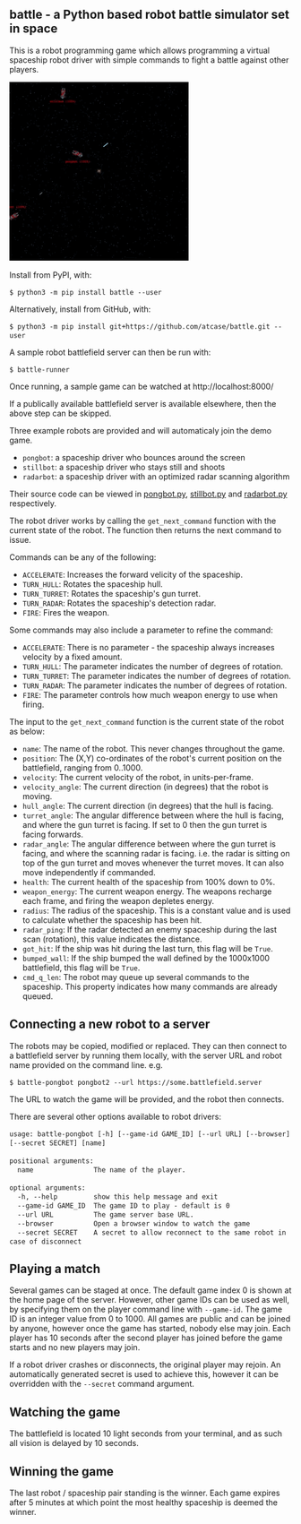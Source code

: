 ## battle - a Python based robot battle simulator set in space

This is a robot programming game which allows programming a virtual spaceship robot driver with simple commands
to fight a battle against other players.

![](battle_demo.gif)

Install from PyPI, with:

    $ python3 -m pip install battle --user

Alternatively, install from GitHub, with:

    $ python3 -m pip install git+https://github.com/atcase/battle.git --user

A sample robot battlefield server can then be run with:

    $ battle-runner

Once running, a sample game can be watched at http://localhost:8000/

If a publically available battlefield server is available elsewhere, then the above step can be skipped.

Three example robots are provided and will automaticaly join the demo game.

- `pongbot`: a spaceship driver who bounces around the screen
- `stillbot`: a spaceship driver who stays still and shoots
- `radarbot`: a spaceship driver with an optimized radar scanning algorithm

Their source code can be viewed in [pongbot.py](https://github.com/atcase/battle/pongbot.py),
[stillbot.py](https://github.com/atcase/battle/stillbot.py) and
[radarbot.py](https://github.com/atcase/battle/radarbot.py) respectively.

The robot driver works by calling the `get_next_command` function with the current state
of the robot. The function then returns the next command to issue.

Commands can be any of the following:

- `ACCELERATE`: Increases the forward velicity of the spaceship.
- `TURN_HULL`: Rotates the spaceship hull.
- `TURN_TURRET`: Rotates the spaceship's gun turret.
- `TURN_RADAR`: Rotates the spaceship's detection radar.
- `FIRE`: Fires the weapon.

Some commands may also include a parameter to refine the command:

- `ACCELERATE`: There is no parameter - the spaceship always increases velocity by a fixed amount.
- `TURN_HULL`: The parameter indicates the number of degrees of rotation.
- `TURN_TURRET`: The parameter indicates the number of degrees of rotation.
- `TURN_RADAR`: The parameter indicates the number of degrees of rotation.
- `FIRE`: The parameter controls how much weapon energy to use when firing.

The input to the `get_next_command` function is the current state of the robot as below:

- `name`: The name of the robot. This never changes throughout the game.
- `position`: The (X,Y) co-ordinates of the robot's current position on the battlefield, ranging from 0..1000.
- `velocity`: The current velocity of the robot, in units-per-frame.
- `velocity_angle`: The current direction (in degrees) that the robot is moving.
- `hull_angle`: The current direction (in degrees) that the hull is facing.
- `turret_angle`: The angular difference between where the hull is facing, and where the gun turret is facing. If set to
  0 then the gun turret is facing forwards.
- `radar_angle`: The angular difference between where the gun turret is facing, and where the scanning radar is facing.
  i.e. the radar is sitting on top of the gun turret and moves whenever the turret moves. It can also move independently
  if commanded.
- `health`: The current health of the spaceship from 100% down to 0%.
- `weapon_energy`: The current weapon energy. The weapons recharge each frame, and firing the weapon depletes energy.
- `radius`: The radius of the spaceship. This is a constant value and is used to calculate whether the spaceship has
  been hit.
- `radar_ping`: If the radar detected an enemy spaceship during the last scan (rotation), this value indicates the
  distance.
- `got_hit`: If the ship was hit during the last turn, this flag will be `True`.
- `bumped_wall`: If the ship bumped the wall defined by the 1000x1000 battlefield, this flag will be `True`.
- `cmd_q_len`: The robot may queue up several commands to the spaceship. This property indicates how many commands are
  already queued.

## Connecting a new robot to a server

The robots may be copied, modified or replaced. They can then connect to a battlefield server by running them locally,
with the server URL and robot name provided on the command line. e.g.

    $ battle-pongbot pongbot2 --url https://some.battlefield.server

The URL to watch the game will be provided, and the robot then connects.

There are several other options available to robot drivers:

```
usage: battle-pongbot [-h] [--game-id GAME_ID] [--url URL] [--browser] [--secret SECRET] [name]

positional arguments:
  name               The name of the player.

optional arguments:
  -h, --help         show this help message and exit
  --game-id GAME_ID  The game ID to play - default is 0
  --url URL          The game server base URL.
  --browser          Open a browser window to watch the game
  --secret SECRET    A secret to allow reconnect to the same robot in case of disconnect
```

## Playing a match

Several games can be staged at once. The default game index 0 is shown at the home page of the server. However, other
game IDs can be used as well, by specifying them on the player command line with `--game-id`. The game ID is an integer
value from 0 to 1000. All games are public and can be joined by anyone, however once the game has started, nobody else
may join. Each player has 10 seconds after the second player has joined before the game starts and no new players may
join.

If a robot driver crashes or disconnects, the original player may rejoin. An automatically generated secret is used to
achieve this, however it can be overridden with the `--secret` command argument.

## Watching the game

The battlefield is located 10 light seconds from your terminal, and as such all vision is delayed by 10 seconds.

## Winning the game

The last robot / spaceship pair standing is the winner. Each game expires after 5 minutes at which point the most
healthy spaceship is deemed the winner.
